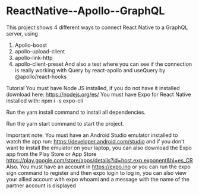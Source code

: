 # ReactNative--Apollo--GraphQL
This project shows 4 different ways to connect React Native to a GraphQL server, using 
1. Apollo-boost
2. apollo-upload-client
3. apollo-link-http
4. apollo-client-preset
And also a test where you can see if the connection is really working with
Query by react-apollo and useQuery by @apollo/react-hooks

Tutorial
You must have Node JS installed, if you do not have it installed download here:
https://nodejs.org/es/
You must have Expo for React Native installed with:
npm i -s expo-cli

Run the yarn install command to install all dependencies.

Run the yarn start command to start the project.

Important note: 
You must have an Android Studio emulator installed to watch the app run:
https://developer.android.com/studio and if you don't want to install the emulator on your laptop, you can also download the Expo app from the Play Store or App Store https://play.google.com/store/apps/details?id=host.exp.exponent&hl=es_CR
Also.
You must have an account in https://expo.ino or you can run the expo sign command to register and then expo login to log in, you can also view your allied account with expo whoami and a message with the name of the partner account is displayed
